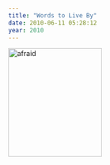 ```yaml
---
title: "Words to Live By"
date: 2010-06-11 05:28:12
year: 2010
---
```

<a href="http://xkcd.com/752/"><img src="{{'/files/2010/06/afraid.png' | relative_url}}" alt="afraid" width="189" height="220" class="centered"></a>
